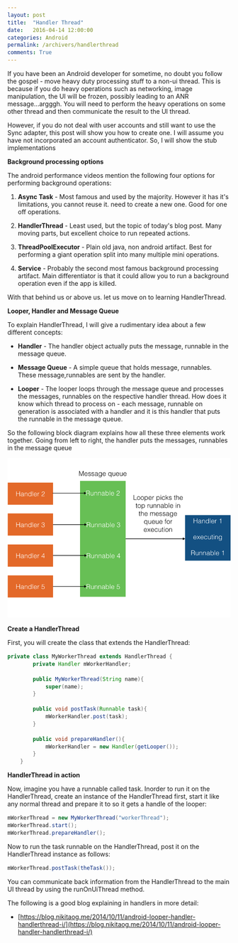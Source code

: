 ```yaml
---
layout: post
title:  "Handler Thread"
date:   2016-04-14 12:00:00
categories: Android
permalink: /archivers/handlerthread
comments: True
---
```


If you have been an Android developer for sometime, no doubt you follow the gospel - move heavy duty processing stuff to a non-ui thread. This is because if you do heavy operations such as networking, image manipulation, the UI will be frozen, possibly leading to an ANR message...argggh.
You will need to perform the heavy operations on some other thread and then communicate the result to the UI thread.

However, if you do not deal with user accounts and still want to use the Sync adapter, this post will show you how to create one. I will assume you have not 
incorporated an account authenticator. So, I will show the stub implementations

**Background processing options**

The android performance videos mention the following four options for performing background operations:

1. **Async Task** - Most famous and used by the majority. However it has it's limitations, you cannot reuse it. need to create a new one. Good for one off operations.

2. **HandlerThread** - Least used, but the topic of today's blog post. Many moving parts, but excellent choice to run repeated actions.

3. **ThreadPoolExecutor** - Plain old java, non android artifact. Best for performing a giant operation split into many multiple mini operations.

4. **Service** - Probably the second most famous background processing artifact. Main differentiator is that it could allow you to run a background operation even if the app is killed.

With that behind us or above us. let us move on to learning HandlerThread.

**Looper, Handler and Message Queue**

To explain HandlerThread, I will give a rudimentary idea about a few different concepts:

*  **Handler** - The handler object actually puts the message, runnable in the message queue.

*  **Message Queue** - A simple queue that holds message, runnables. These message,runnables are sent by the handler.

*  **Looper** - The looper loops through the message queue and processes the messages, runnables on the respective handler thread. How does it know which thread to process on - each message, runnable on generation is associated with a handler and it is this handler that puts the runnable in the message queue.

So the following block diagram explains how all these three elements work together.  Going from left to right, the handler puts the messages, runnables in the message queue

![Making of a HandlerThread](/images/handler.png)

**Create a HandlerThread**

First, you will create the class that extends the HandlerThread:

```java
private class MyWorkerThread extends HandlerThread {
        private Handler mWorkerHandler;

        public MyWorkerThread(String name){
            super(name);
        }

        public void postTask(Runnable task){
            mWorkerHandler.post(task);
        }

        public void prepareHandler(){
            mWorkerHandler = new Handler(getLooper());
        }
    }
``` 

**HandlerThread in action**

Now, imagine you have a runnable called task. Inorder to run it on the HandlerThread, create an instance of the HandlerThread first, start it like any normal thread and prepare it to so it gets a handle of the looper:

```java
mWorkerThread = new MyWorkerThread("workerThread");
mWorkerThread.start();
mWorkerThread.prepareHandler();
```

Now to run the task runnable on the HandlerThread, post it on the HandlerThread instance as follows:

```java
mWorkerThread.postTask(theTask());    
```

You can communicate back information from the HandlerThread to the main UI thread by using the runOnUiThread method.

The following is a good blog explaining in handlers in more detail:

* [https://blog.nikitaog.me/2014/10/11/android-looper-handler-handlerthread-i/](https://blog.nikitaog.me/2014/10/11/android-looper-handler-handlerthread-i/)


